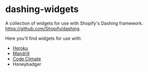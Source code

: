 dashing-widgets
===============

A collection of widgets for use with Shopify's Dashing framework. https://github.com/Shopify/dashing.

Here you'll find widgets for use with:
* [Heroku](https://gist.github.com/bhankus/6828887)
* [Mandrill](https://gist.github.com/dgehrett/6828656)
* [Code Climate](https://gist.github.com/dgehrett/6829168)
* Honeybadger
